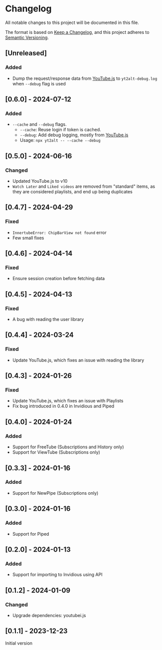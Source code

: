 # Changelog

All notable changes to this project will be documented in this file.

The format is based on [Keep a Changelog](https://keepachangelog.com/en/1.0.0/),
and this project adheres to [Semantic Versioning](https://semver.org/spec/v2.0.0.html).

## [Unreleased]

### Added

- Dump the request/response data from [YouTube.js](https://github.com/LuanRT/YouTube.js) to `yt2alt-debug.log` when `--debug` flag is used

## [0.6.0] - 2024-07-12

### Added

- `--cache` and `--debug` flags.
  - `--cache`: Reuse login if token is cached.
  - `--debug`: Add debug logging, mostly from [YouTube.js](https://github.com/LuanRT/YouTube.js)
  - Usage: `npx yt2alt -- --cache --debug`

## [0.5.0] - 2024-06-16

### Changed

- Updated YouTube.js to v10
- `Watch Later` and `Liked videos` are removed from "standard" items, as they are considered playlists, and end up being duplicates

## [0.4.7] - 2024-04-29

### Fixed

- `InnertubeError: ChipBarView not found` error
- Few small fixes

## [0.4.6] - 2024-04-14

### Fixed

- Ensure session creation before fetching data

## [0.4.5] - 2024-04-13

### Fixed

- A bug with reading the user library

## [0.4.4] - 2024-03-24

### Fixed

- Update YouTube.js, which fixes an issue with reading the library

## [0.4.3] - 2024-01-26

### Fixed

- Update YouTube.js, which fixes an issue with Playlists
- Fix bug introduced in 0.4.0 in Invidious and Piped

## [0.4.0] - 2024-01-24

### Added

- Support for FreeTube (Subscriptions and History only)
- Support for ViewTube (Subscriptions only)

## [0.3.3] - 2024-01-16

### Added

- Support for NewPipe (Subscriptions only)

## [0.3.0] - 2024-01-16

### Added

- Support for Piped

## [0.2.0] - 2024-01-13

### Added

- Support for importing to Invidious using API

## [0.1.2] - 2024-01-09

### Changed

- Upgrade dependencies: youtubei.js

## [0.1.1] - 2023-12-23

Initial version

<!-- markdownlint-configure-file {"MD024": { "siblings_only": true } } -->
